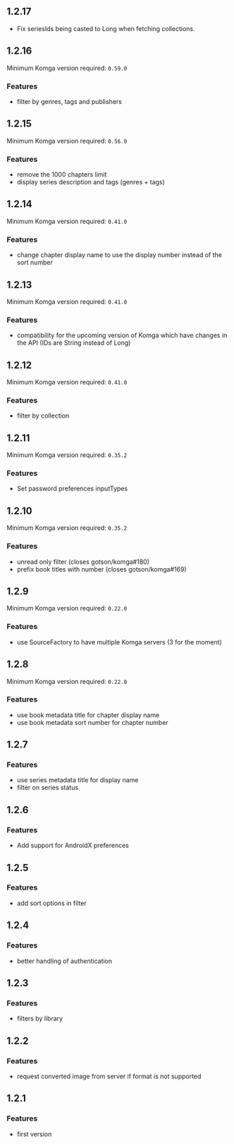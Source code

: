 ## 1.2.17

* Fix seriesIds being casted to Long when fetching collections.

## 1.2.16

Minimum Komga version required: `0.59.0`

### Features

* filter by genres, tags and publishers

## 1.2.15

Minimum Komga version required: `0.56.0`

### Features

* remove the 1000 chapters limit
* display series description and tags (genres + tags)

## 1.2.14

Minimum Komga version required: `0.41.0`

### Features

* change chapter display name to use the display number instead of the sort number

## 1.2.13

Minimum Komga version required: `0.41.0`

### Features

* compatibility for the upcoming version of Komga which have changes in the API (IDs are String instead of Long)

## 1.2.12

Minimum Komga version required: `0.41.0`

### Features

* filter by collection

## 1.2.11

Minimum Komga version required: `0.35.2`

### Features

* Set password preferences inputTypes

## 1.2.10

Minimum Komga version required: `0.35.2`

### Features

* unread only filter (closes gotson/komga#180)
* prefix book titles with number (closes gotson/komga#169)

## 1.2.9

Minimum Komga version required: `0.22.0`

### Features

* use SourceFactory to have multiple Komga servers (3 for the moment)

## 1.2.8

Minimum Komga version required: `0.22.0`

### Features

* use book metadata title for chapter display name
* use book metadata sort number for chapter number

## 1.2.7

### Features

* use series metadata title for display name
* filter on series status

## 1.2.6

### Features

* Add support for AndroidX preferences 

## 1.2.5

### Features

* add sort options in filter

## 1.2.4

### Features

* better handling of authentication

## 1.2.3

### Features

* filters by library

## 1.2.2

### Features

* request converted image from server if format is not supported

## 1.2.1

### Features

* first version
